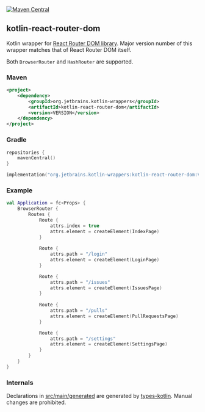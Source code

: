 [![Maven Central](https://img.shields.io/maven-central/v/org.jetbrains.kotlin-wrappers/kotlin-react-router-dom)](https://mvnrepository.com/artifact/org.jetbrains.kotlin-wrappers/kotlin-react-router-dom)

## kotlin-react-router-dom

Kotlin wrapper for [React Router DOM library](https://reacttraining.com/react-router/). Major version number of this wrapper matches that of React Router DOM itself.

Both `BrowserRouter` and `HashRouter` are supported.

### Maven

```xml
<project>
    <dependency>
        <groupId>org.jetbrains.kotlin-wrappers</groupId>
        <artifactId>kotlin-react-router-dom</artifactId>
        <version>VERSION</version>
    </dependency>
</project>
```

### Gradle

```kotlin
repositories {
    mavenCentral()
}

implementation("org.jetbrains.kotlin-wrappers:kotlin-react-router-dom:VERSION")
```

### Example

```kotlin
val Application = fc<Props> {
    BrowserRouter {
        Routes {
            Route {
                attrs.index = true
                attrs.element = createElement(IndexPage)
            }
            
            Route {
                attrs.path = "/login"
                attrs.element = createElement(LoginPage)
            }

            Route {
                attrs.path = "/issues"
                attrs.element = createElement(IssuesPage)
            }
            
            Route {
                attrs.path = "/pulls"
                attrs.element = createElement(PullRequestsPage)
            }

            Route {
                attrs.path = "/settings"
                attrs.element = createElement(SettingsPage)
            }
        }
    }
}
```

### Internals

Declarations in [src/main/generated](./src/main/generated) are generated by [types-kotlin](https://github.com/karakum-team/types-kotlin). Manual changes are prohibited.
